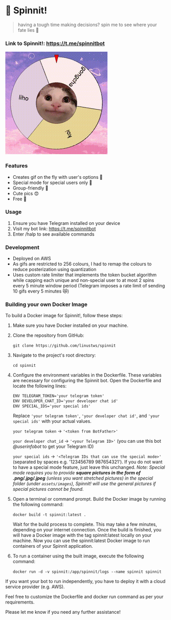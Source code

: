 # 🎡 Spinnit!

> having a tough time making decisions? spin me to see where your fate lies 💫

### Link to Spinnit!: https://t.me/spinnitbot

![demo](/assets/demo/demo.gif)

### Features
- Creates gif on the fly with user's options 🎨
- Special mode for special users only 💞
- Group-friendly 👥
- Cute pics 😍
- Free 🎉

### Usage 
1. Ensure you have Telegram installed on your device
2. Visit my bot link: https://t.me/spinnitbot
3. Enter /halp to see available commands

### Development
- Deployed on AWS
- As gifs are restricted to 256 colours, I had to remap the colours to reduce posterization using quantization
- Uses custom rate limiter that implements the token bucket algorithm while capping each unique and non-special user to at most 2 spins every 5 minute window period (Telegram imposes a rate limit of sending 10 gifs every 5 minutes 😿)

### Building your own Docker Image
To build a Docker image for Spinnit!, follow these steps:

1. Make sure you have Docker installed on your machine.

2. Clone the repository from GitHub:

   `git clone https://github.com/linustws/spinnit`
3. Navigate to the project's root directory:

   `cd spinnit`
4. Configure the environment variables in the Dockerfile. These variables are necessary for configuring the Spinnit bot. Open the Dockerfile and locate the following lines:

   ```
   ENV TELEGRAM_TOKEN='your telegram token'
   ENV DEVELOPER_CHAT_ID='your developer chat id'
   ENV SPECIAL_IDS='your special ids'
   ```
   
   Replace `'your telegram token'`, `'your developer chat id'`, and `'your special ids'` with your actual values.

   `your telegram token` -> `'<token from BotFather>'`
   
   `your developer chat_id` -> `'<your Telegram ID>'` (you can use this bot _@userinfobot_ to get your Telegram ID)
   
   `your special ids` -> `'<Telegram IDs that can use the special mode>'` (separated by spaces e.g. '123456789 987654321'). If you do not want to have a special mode feature, just leave this unchanged. _Note: Special mode requires you to provide **square pictures in the form of .png/.jpg/.jpeg** (unless you want stretched pictures) in the special folder (under `assets/images`), Spinnit! will use the general pictures if special pictures cannot be found._

5. Open a terminal or command prompt.
Build the Docker image by running the following command:

   `docker build -t spinnit:latest .`

   Wait for the build process to complete. This may take a few minutes, depending on your internet connection.
   Once the build is finished, you will have a Docker image with the tag spinnit:latest locally on your machine.
   Now you can use the spinnit:latest Docker image to run containers of your Spinnit application.

6. To run a container using the built image, execute the following command:

   `docker run -d -v spinnit:/app/spinnit/logs --name spinnit spinnit`

If you want your bot to run independently, you have to deploy it with a cloud service provider (e.g. AWS).

Feel free to customize the Dockerfile and docker run command as per your requirements.

Please let me know if you need any further assistance!